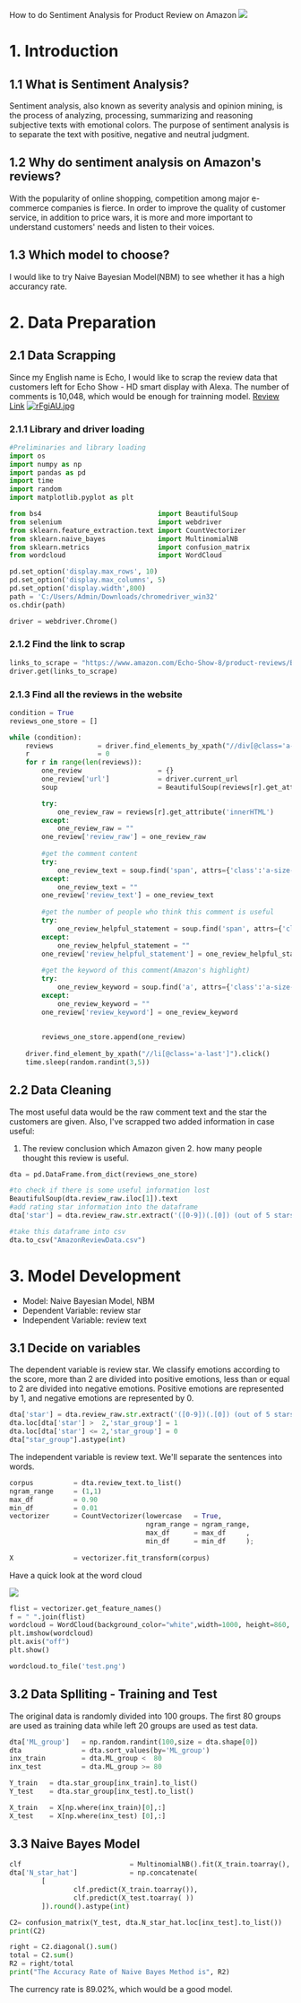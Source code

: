How to do Sentiment Analysis for Product Review on Amazon
<img src="https://growtraffic-bc85.kxcdn.com/blog/wp-content/uploads/2019/01/Amazon-5-Star-Review-Illustration.jpg" width="%200" height="%100" />
# 1. Introduction
## 1.1 What is Sentiment Analysis?
Sentiment analysis, also known as severity analysis and opinion mining, is the process of analyzing, processing, summarizing and reasoning subjective texts with emotional colors. The purpose of sentiment analysis is to separate the text with positive, negative and neutral judgment. 
## 1.2 Why do sentiment analysis on Amazon's reviews?
With the popularity of online shopping, competition among major e-commerce companies is fierce. In order to improve the quality of customer service, in addition to price wars, it is more and more important to understand customers' needs and listen to their voices.
## 1.3 Which model to choose?
I would like to try Naive Bayesian Model(NBM) to see whether it has a high accurancy rate.


# 2. Data Preparation
## 2.1 Data Scrapping
Since my English name is Echo, I would like to scrap the review data that customers left for Echo Show - HD smart display with Alexa.
The number of comments is 10,048, which would be enough for trainning model. 
[Review Link](https://www.amazon.com/Echo-Show-8/product-reviews/B07PF1Y28C/ref=cm_cr_dp_d_show_all_btm?ie=UTF8&reviewerType=all_reviews)
[![rFgiAU.jpg](https://s3.ax1x.com/2020/12/10/rFgiAU.jpg)](https://imgchr.com/i/rFgiAU)

### 2.1.1 Library and driver loading 
```python
#Preliminaries and library loading
import os
import numpy as np
import pandas as pd
import time
import random
import matplotlib.pyplot as plt

from bs4                             import BeautifulSoup
from selenium                        import webdriver
from sklearn.feature_extraction.text import CountVectorizer
from sklearn.naive_bayes             import MultinomialNB
from sklearn.metrics                 import confusion_matrix
from wordcloud                       import WordCloud

pd.set_option('display.max_rows', 10)
pd.set_option('display.max_columns', 5)
pd.set_option('display.width',800)
path = 'C:/Users/Admin/Downloads/chromedriver_win32' 
os.chdir(path)

driver = webdriver.Chrome()
```
### 2.1.2 Find the link to scrap
```python
links_to_scrape = "https://www.amazon.com/Echo-Show-8/product-reviews/B07PF1Y28C/ref=cm_cr_dp_d_show_all_btm?ie=UTF8&reviewerType=all_reviews"
driver.get(links_to_scrape)
```
### 2.1.3 Find all the reviews in the website
```python
condition = True
reviews_one_store = []

while (condition):
    reviews           = driver.find_elements_by_xpath("//div[@class='a-section review aok-relative']")
    r                 = 0
    for r in range(len(reviews)):
        one_review                   = {}
        one_review['url']            = driver.current_url
        soup                         = BeautifulSoup(reviews[r].get_attribute('innerHTML'),  "html.parser")

        try:
            one_review_raw = reviews[r].get_attribute('innerHTML')
        except:
            one_review_raw = ""
        one_review['review_raw'] = one_review_raw
    
        #get the comment content
        try:
            one_review_text = soup.find('span', attrs={'class':'a-size-base review-text review-text-content'}).text
        except:
            one_review_text = ""
        one_review['review_text'] = one_review_text
        
        #get the number of people who think this comment is useful
        try:
            one_review_helpful_statement = soup.find('span', attrs={'class':'a-size-base a-color-tertiary cr-vote-text'}).text
        except:
            one_review_helpful_statement = ""
        one_review['review_helpful_statement'] = one_review_helpful_statement
        
        #get the keyword of this comment(Amazon's highlight)
        try:
            one_review_keyword = soup.find('a', attrs={'class':'a-size-base a-link-normal review-title a-color-base review-title-content a-text-bold'}).text
        except:
            one_review_keyword = ""
        one_review['review_keyword'] = one_review_keyword
        
        
        reviews_one_store.append(one_review)
        
    driver.find_element_by_xpath("//li[@class='a-last']").click()
    time.sleep(random.randint(3,5)) 
```

## 2.2 Data Cleaning 
The most useful data would be the raw comment text and the star the customers are given. Also, I've scrapped two added information in case useful:
1. The review conclusion which Amazon given 2. how many people thought this review is useful. 

```python
dta = pd.DataFrame.from_dict(reviews_one_store)

#to check if there is some useful information lost
BeautifulSoup(dta.review_raw.iloc[1]).text
#add rating star information into the dataframe
dta['star'] = dta.review_raw.str.extract('([0-9])(.[0]) (out of 5 stars)').reset_index()[[0]].astype(int)

#take this dataframe into csv
dta.to_csv("AmazonReviewData.csv")   
```

# 3. Model Development
* Model: Naive Bayesian Model, NBM
* Dependent Variable: review star
* Independent Variable: review text

## 3.1 Decide on variables
The dependent variable is review star. We classify emotions according to the score, more than 2 are divided into positive emotions, less than or equal to 2 are divided into negative emotions. Positive emotions are represented by 1, and negative emotions are represented by 0.
```python
dta['star'] = dta.review_raw.str.extract('([0-9])(.[0]) (out of 5 stars)').reset_index()[[0]].astype(int)
dta.loc[dta['star'] >  2,'star_group'] = 1
dta.loc[dta['star'] <= 2,'star_group'] = 0
dta["star_group"].astype(int)
```
The independent variable is review text. We'll separate the sentences into words.
```python
corpus          = dta.review_text.to_list()
ngram_range     = (1,1)
max_df          = 0.90
min_df          = 0.01
vectorizer      = CountVectorizer(lowercase   = True,
                                  ngram_range = ngram_range,
                                  max_df      = max_df     ,
                                  min_df      = min_df     );
                                  
X               = vectorizer.fit_transform(corpus)
```
Have a quick look at the word cloud

<img src="https://s3.ax1x.com/2020/12/09/rPYOBt.png" width="%10" height="%10" />

```python
flist = vectorizer.get_feature_names()
f = " ".join(flist)
wordcloud = WordCloud(background_color="white",width=1000, height=860, margin=2).generate(f)
plt.imshow(wordcloud)
plt.axis("off")
plt.show()

wordcloud.to_file('test.png')
```

## 3.2 Data Splliting - Training and Test
The original data is randomly divided into 100 groups. The first 80 groups are used as training data while left 20 groups are used as test data.
```python
dta['ML_group']   = np.random.randint(100,size = dta.shape[0])
dta               = dta.sort_values(by='ML_group')
inx_train         = dta.ML_group <  80                     
inx_test          = dta.ML_group >= 80

Y_train   = dta.star_group[inx_train].to_list()
Y_test    = dta.star_group[inx_test].to_list()

X_train   = X[np.where(inx_train)[0],:]
X_test    = X[np.where(inx_test) [0],:]
```
## 3.3 Naive Bayes Model
```python
clf                           = MultinomialNB().fit(X_train.toarray(), Y_train)
dta['N_star_hat']             = np.concatenate(
        [
                clf.predict(X_train.toarray()),
                clf.predict(X_test.toarray( ))
        ]).round().astype(int)

C2= confusion_matrix(Y_test, dta.N_star_hat.loc[inx_test].to_list())
print(C2)

right = C2.diagonal().sum()
total = C2.sum()
R2 = right/total
print("The Accuracy Rate of Naive Bayes Method is", R2)  
```
The currency rate is 89.02%, which would be a good model.
